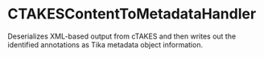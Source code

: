 # CTAKESContentToMetadataHandler
Deserializes XML-based output from cTAKES and then writes out the identified annotations as Tika metadata object information. 
